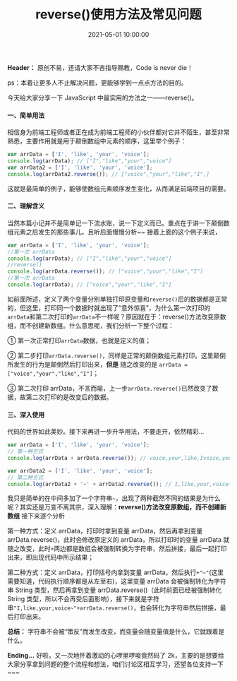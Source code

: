 ﻿---
title: reverse()使用方法及常见问题
type: 'tags'
categories: ['Web']
date: 2021-05-01 10:00:00
---

**Header：** 原创不易，还请大家不吝指导赐教，Code is never die！

ps：本着让更多人不止解决问题，更能够学到一点点方法的目的。

今天给大家分享一下 JavaScript 中最实用的方法之一——reverse()。

#### 一、简单用法

相信身为前端工程师或者正在成为前端工程师的小伙伴都对它并不陌生，甚至非常熟悉，主要作用就是用于颠倒数组中元素的顺序，这里举个例子：

```javascript
var arrData = ['I', 'like', 'your', 'voice'];
console.log(arrData); // ["I","like","your","voice"]
var arrData2 = ['I', 'like', 'your', 'voice'];
console.log(arrData2.reverse()); // ["voice","your","like","I",]
```

这就是最简单的例子，能够使数组元素顺序发生变化，从而满足前端项目的需要。

#### 二、理解含义

当然本篇小记并不是简单记一下流水账，说一下定义而已。重点在于讲一下颠倒数组元素之后发生的那些事儿。且听后面慢慢分析~~
接着上面的这个例子来说，

```javascript
var arrData = ['I', 'like', 'your', 'voice'];
//第一次 arrData
console.log(arrData); // ["I","like","your","voice"]
//reverse()
console.log(arrData.reverse()); // ["voice","your","like","I"]
//第一次 arrData
console.log(arrData); // ["voice","your","like","I"]
```

如前面所述，定义了两个变量分别单独打印原变量和`reverse()`后的数据都是正常的，但这里，打印同一个数据时就出现了“意外惊喜”，为什么第一次打印的`arrData`和第二次打印的`arrData`不一样呢？原因就在于：reverse()方法改变原数组，而不创建新数组。什么意思呢，我们分析一下整个过程：

① 第一次正常打印`arrData`数据，也就是定义的值；

② 第二步打印`arrData.reverse()`，同样是正常的颠倒数组元素打印。这里颠倒所发生的行为是颠倒然后打印出来，**但是** 随之改变的是 `arrData = ["voice","your","like","I"]`；

③ 第二次打印 arrData，不言而喻，上一步`arrData.reverse()`已然改变了数据，故第二次打印的是改变后的数据。

#### 三、深入使用

代码的世界如此美妙。接下来再进一步升华用法，不要走开，依然精彩...

```javascript
var arrData = ['I', 'like', 'your', 'voice'];
// 第一种方式
console.log(arrData + arrData.reverse()); // voice,your,like,Ivoice,your,like,I

var arrData2 = ['I', 'like', 'your', 'voice'];
// 第二种方式
console.log(arrData2 + '~' + arrData2.reverse()); // I,like,your,voice~voice,your,like,I
```

我只是简单的在中间多加了一个字符串`~`，出现了两种截然不同的结果是为什么呢？其实还是万变不离其宗，深入理解：**reverse()方法改变原数组，而不创建新数组** 接下来逐个分析

第一种方式：定义 arrData，打印时拿到变量 arrData，然后再拿到变量 arrData.reverse()，此时会修改原定义的 arrData，所以打印时的变量 arrData 就随之改变，此时`+`两边都是数组会被强制转换为字符串，然后拼接，最后一起打印出来，即出现代码中所示结果；

第二种方式：定义 arrData，打印括号内拿到变量 arrData，然后执行`+"~"`(这里需要知道，代码执行顺序都是从左至右)，这里变量 arrData 会被强制转化为字符串 String 类型，然后再拿到变量 arrData.reverse()（此时前面已经被强制转化 String 类型，所以不会再受后面影响），接下来就是字符串`"I,like,your,voice~"+arrData.reverse()`，也会转化为字符串然后拼接，最后打印出来。

**总结：** 字符串不会被“策反”而发生改变，而变量会随变量值是什么，它就跟着是什么。

**Ending...**
好啦，又一次地怀着激动的心啰里啰唆竟然码了 2k，主要的是想要给大家分享拿到问题的整个流程和想法，咱们讨论区相互学习，还望各位支持一下~~~
